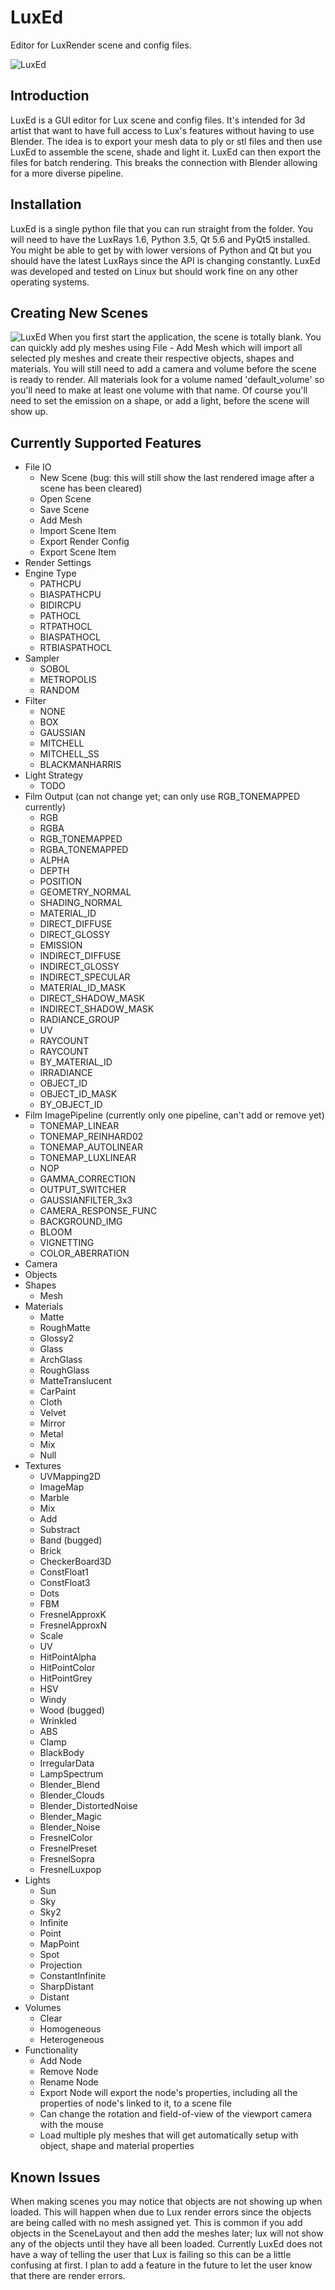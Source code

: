 LuxEd
=======

Editor for LuxRender scene and config files.

![LuxEd](https://raw.githubusercontent.com/richardlayman/luxed/master/ui.png)

Introduction
---------------
LuxEd is a GUI editor for Lux scene and config files. It's intended for 3d artist that want to have full access to Lux's features without having to use Blender. The idea is to export your mesh data to ply or stl files and then use LuxEd to assemble the scene, shade and light it. LuxEd can then export the files for batch rendering. This breaks the connection with Blender allowing for a more diverse pipeline.

Installation
---------------
LuxEd is a single python file that you can run straight from the folder. You will need to have the LuxRays 1.6, Python 3.5, Qt 5.6 and PyQt5 installed. You might be able to get by with lower versions of Python and Qt but you should have the latest LuxRays since the API is changing constantly. LuxEd was developed and tested on Linux but should work fine on any other operating systems.

Creating New Scenes
---------------
![LuxEd](https://raw.githubusercontent.com/richardlayman/luxed/master/fan.png)
When you first start the application, the scene is totally blank. You can quickly add ply meshes using File - Add Mesh  which will import all selected ply meshes and create their respective objects, shapes and materials. You will still need to add a camera and volume before the scene is ready to render. All materials look for a volume named 'default\_volume' so you'll need to make at least one volume with that name. Of course you'll need to set the emission on a shape, or add a light, before the scene will show up.

Currently Supported Features
---------------
- File IO
  * New Scene (bug: this will still show the last rendered image after a scene has been cleared)
  * Open Scene
  * Save Scene
  * Add Mesh
  * Import Scene Item
  * Export Render Config
  * Export Scene Item
- Render Settings
- Engine Type
  * PATHCPU
  * BIASPATHCPU
  * BIDIRCPU
  * PATHOCL
  * RTPATHOCL
  * BIASPATHOCL
  * RTBIASPATHOCL
- Sampler
  * SOBOL
  * METROPOLIS
  * RANDOM
- Filter
  * NONE
  * BOX
  * GAUSSIAN
  * MITCHELL
  * MITCHELL\_SS 
  * BLACKMANHARRIS
- Light Strategy
  * TODO
- Film Output (can not change yet; can only use RGB\_TONEMAPPED currently)
  * RGB
  * RGBA
  * RGB\_TONEMAPPED
  * RGBA\_TONEMAPPED
  * ALPHA
  * DEPTH
  * POSITION
  * GEOMETRY\_NORMAL
  * SHADING\_NORMAL
  * MATERIAL\_ID
  * DIRECT\_DIFFUSE
  * DIRECT\_GLOSSY
  * EMISSION
  * INDIRECT\_DIFFUSE
  * INDIRECT\_GLOSSY
  * INDIRECT\_SPECULAR
  * MATERIAL\_ID\_MASK
  * DIRECT\_SHADOW\_MASK
  * INDIRECT\_SHADOW\_MASK
  * RADIANCE\_GROUP
  * UV
  * RAYCOUNT
  * RAYCOUNT
  * BY\_MATERIAL\_ID
  * IRRADIANCE
  * OBJECT\_ID
  * OBJECT\_ID\_MASK
  * BY\_OBJECT\_ID
- Film ImagePipeline (currently only one pipeline, can't add or remove yet)
  * TONEMAP\_LINEAR
  * TONEMAP\_REINHARD02
  * TONEMAP\_AUTOLINEAR
  * TONEMAP\_LUXLINEAR
  * NOP
  * GAMMA\_CORRECTION
  * OUTPUT\_SWITCHER
  * GAUSSIANFILTER\_3x3
  * CAMERA\_RESPONSE\_FUNC
  * BACKGROUND\_IMG
  * BLOOM
  * VIGNETTING
  * COLOR\_ABERRATION
- Camera
- Objects
- Shapes
  * Mesh
- Materials
  * Matte
  * RoughMatte
  * Glossy2
  * Glass
  * ArchGlass
  * RoughGlass
  * MatteTranslucent
  * CarPaint
  * Cloth
  * Velvet
  * Mirror
  * Metal
  * Mix
  * Null
- Textures
  * UVMapping2D
  * ImageMap
  * Marble
  * Mix
  * Add
  * Substract
  * Band (bugged)
  * Brick
  * CheckerBoard3D
  * ConstFloat1
  * ConstFloat3
  * Dots
  * FBM
  * FresnelApproxK
  * FresnelApproxN
  * Scale
  * UV
  * HitPointAlpha
  * HitPointColor
  * HitPointGrey
  * HSV
  * Windy
  * Wood (bugged)
  * Wrinkled
  * ABS
  * Clamp
  * BlackBody
  * IrregularData
  * LampSpectrum
  * Blender\_Blend
  * Blender\_Clouds
  * Blender\_DistortedNoise
  * Blender\_Magic
  * Blender\_Noise
  * FresnelColor
  * FresnelPreset
  * FresnelSopra
  * FresnelLuxpop
- Lights
  * Sun
  * Sky
  * Sky2
  * Infinite
  * Point
  * MapPoint
  * Spot
  * Projection
  * ConstantInfinite
  * SharpDistant
  * Distant 
- Volumes
  * Clear
  * Homogeneous
  * Heterogeneous 
- Functionality
  * Add Node
  * Remove Node
  * Rename Node
  * Export Node will export the node's properties, including all the properties of node's linked to it, to a scene file
  * Can change the rotation and field-of-view of the viewport camera with the mouse
  * Load multiple ply meshes that will get automatically setup with object, shape and material properties

Known Issues
---------------
When making scenes you may notice that objects are not showing up when loaded. This will happen when due to Lux render errors since the objects are being called with no mesh assigned yet. This is common if you add objects in the SceneLayout and then add the meshes later; lux will not show any of the objects until they have all been loaded. Currently LuxEd does not have a way of telling the user that Lux is failing so this can be a little confusing at first. I plan to add a feature in the future to let the user know that there are render errors.


